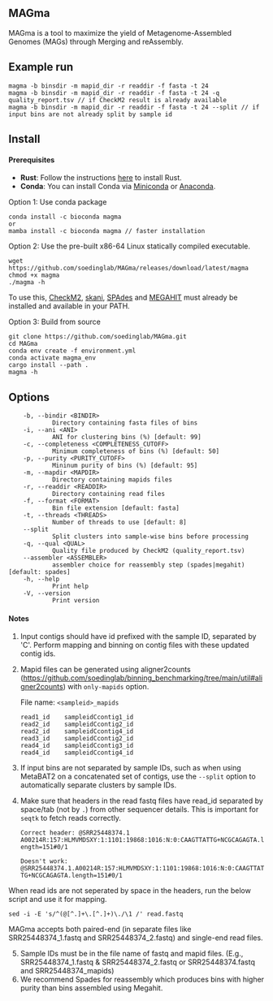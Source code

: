 ## MAGma
MAGma is a tool to maximize the yield of Metagenome-Assembled Genomes (MAGs) through Merging and reAssembly.

## Example run

    magma -b binsdir -m mapid_dir -r readdir -f fasta -t 24
    magma -b binsdir -m mapid_dir -r readdir -f fasta -t 24 -q quality_report.tsv // if CheckM2 result is already available
    magma -b binsdir -m mapid_dir -r readdir -f fasta -t 24 --split // if input bins are not already split by sample id 



## Install
#### Prerequisites

- **Rust**: Follow the instructions [here](https://www.rust-lang.org/tools/install) to install Rust.
- **Conda**: You can install Conda via [Miniconda](https://docs.conda.io/en/latest/miniconda.html) or [Anaconda](https://www.anaconda.com/products/distribution).

Option 1: Use conda package

    conda install -c bioconda magma
    or
    mamba install -c bioconda magma // faster installation

Option 2: Use the pre-built x86-64 Linux statically compiled executable. 

    wget https://github.com/soedinglab/MAGma/releases/download/latest/magma
    chmod +x magma
    ./magma -h

To use this, [CheckM2](https://github.com/chklovski/CheckM2), [skani](https://github.com/bluenote-1577/skani), [SPAdes](https://github.com/ablab/spades) and [MEGAHIT](https://github.com/voutcn/megahit) must already be installed and available in your PATH.

Option 3: Build from source

    git clone https://github.com/soedinglab/MAGma.git
    cd MAGma
    conda env create -f environment.yml
    conda activate magma_env
    cargo install --path . 
    magma -h


## Options
        -b, --bindir <BINDIR>
                Directory containing fasta files of bins
        -i, --ani <ANI>
                ANI for clustering bins (%) [default: 99]
        -c, --completeness <COMPLETENESS_CUTOFF>
                Minimum completeness of bins (%) [default: 50]
        -p, --purity <PURITY_CUTOFF>
                Mininum purity of bins (%) [default: 95]
        -m, --mapdir <MAPDIR>
                Directory containing mapids files
        -r, --readdir <READDIR>
                Directory containing read files
        -f, --format <FORMAT>
                Bin file extension [default: fasta]
        -t, --threads <THREADS>
                Number of threads to use [default: 8]
        --split
                Split clusters into sample-wise bins before processing
        -q, --qual <QUAL>
                Quality file produced by CheckM2 (quality_report.tsv)
        --assembler <ASSEMBLER>
                assembler choice for reassembly step (spades|megahit) [default: spades]
        -h, --help
                Print help
        -V, --version
                Print version


#### Notes
1. Input contigs should have id prefixed with the sample ID, separated by 'C'. Perform mapping and binning on contig files with these updated contig ids.
2. Mapid files can be generated using aligner2counts (https://github.com/soedinglab/binning_benchmarking/tree/main/util#aligner2counts) with `only-mapids` option.

    File name: `<sampleid>_mapids`
    ```
    read1_id    sampleidCcontig1_id
    read2_id    sampleidCcontig2_id
    read2_id    sampleidCcontig4_id
    read3_id    sampleidCcontig2_id
    read4_id    sampleidCcontig3_id
    read4_id    sampleidCcontig4_id
    ```

3. If input bins are not separated by sample IDs, such as when using MetaBAT2 on a concatenated set of contigs, use the `--split` option to automatically separate clusters by sample IDs.
4. Make sure that headers in the read fastq files have read_id separated by space/tab (not by `.`) from other sequencer details. This is important for `seqtk` to fetch reads correctly.

    `Correct header: @SRR25448374.1 A00214R:157:HLMVMDSXY:1:1101:19868:1016:N:0:CAAGTTATTG+NCGCAGAGTA.length=151#0/1`

    `Doesn't work: @SRR25448374.1.A00214R:157:HLMVMDSXY:1:1101:19868:1016:N:0:CAAGTTATTG+NCGCAGAGTA.length=151#0/1`

When read ids are not seperated by space in the headers, run the below script and use it for mapping.
 
    sed -i -E 's/^(@[^.]+\.[^.]+)\./\1 /' read.fastq

MAGma accepts both paired-end (in separate files like SRR25448374_1.fastq and SRR25448374_2.fastq) and single-end read files.

5. Sample IDs must be in the file name of fastq and mapid files. (E.g., SRR25448374_1.fastq & SRR25448374_2.fastq or SRR25448374.fastq and SRR25448374_mapids)
6. We recommend Spades for reassembly which produces bins with higher purity than bins assembled using Megahit.
